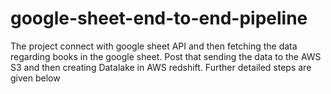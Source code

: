 # google-sheet-end-to-end-pipeline
The project connect with google sheet API and then fetching the data regarding books in the google sheet. Post that sending the data to the AWS S3 and then creating Datalake in AWS redshift. 
Further detailed steps are given below
